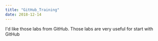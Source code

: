 ```yaml
---
title: "GitHub_Training"
date: 2018-12-14
---
```


I'd like those labs from GitHub. Those labs are very useful for start with GitHub
